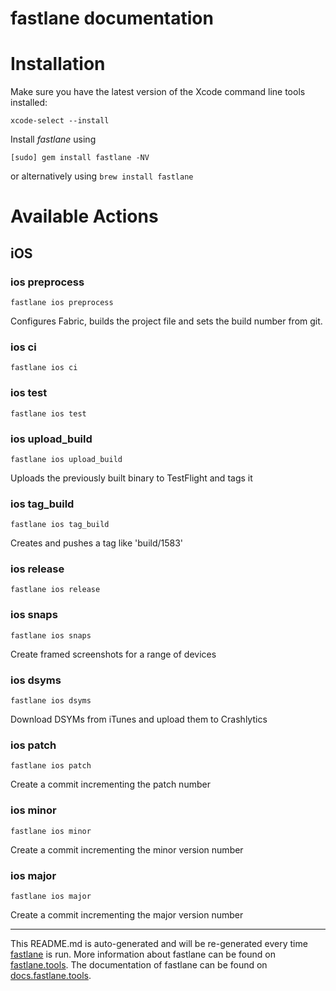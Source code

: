 fastlane documentation
================
# Installation

Make sure you have the latest version of the Xcode command line tools installed:

```
xcode-select --install
```

Install _fastlane_ using
```
[sudo] gem install fastlane -NV
```
or alternatively using `brew install fastlane`

# Available Actions
## iOS
### ios preprocess
```
fastlane ios preprocess
```
Configures Fabric, builds the project file and sets the build number from git.
### ios ci
```
fastlane ios ci
```

### ios test
```
fastlane ios test
```

### ios upload_build
```
fastlane ios upload_build
```
Uploads the previously built binary to TestFlight and tags it
### ios tag_build
```
fastlane ios tag_build
```
Creates and pushes a tag like 'build/1583'
### ios release
```
fastlane ios release
```

### ios snaps
```
fastlane ios snaps
```
Create framed screenshots for a range of devices
### ios dsyms
```
fastlane ios dsyms
```
Download DSYMs from iTunes and upload them to Crashlytics
### ios patch
```
fastlane ios patch
```
Create a commit incrementing the patch number
### ios minor
```
fastlane ios minor
```
Create a commit incrementing the minor version number
### ios major
```
fastlane ios major
```
Create a commit incrementing the major version number

----

This README.md is auto-generated and will be re-generated every time [fastlane](https://fastlane.tools) is run.
More information about fastlane can be found on [fastlane.tools](https://fastlane.tools).
The documentation of fastlane can be found on [docs.fastlane.tools](https://docs.fastlane.tools).
